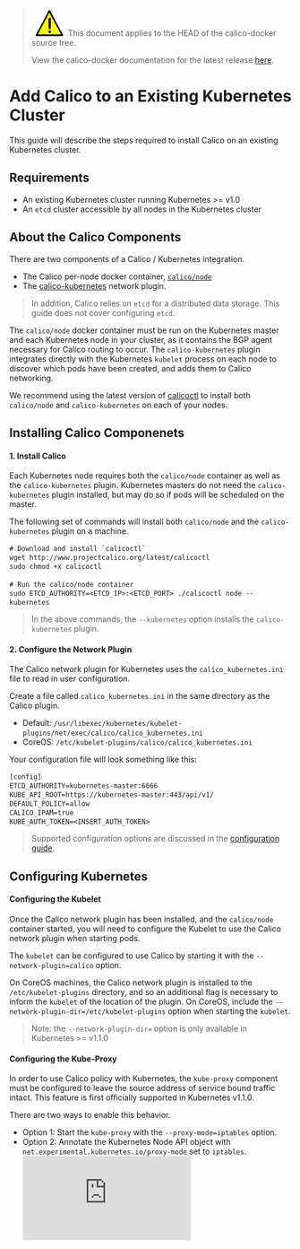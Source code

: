 <!--- master only -->
> ![warning](../images/warning.png) This document applies to the HEAD of the calico-docker source tree.
>
> View the calico-docker documentation for the latest release [here](https://github.com/projectcalico/calico-docker/blob/v0.13.0/README.md).
<!--- else
> You are viewing the calico-docker documentation for release **release**.
<!--- end of master only -->

# Add Calico to an Existing Kubernetes Cluster 

This guide will describe the steps required to install Calico on an existing Kubernetes cluster.

## Requirements
- An existing Kubernetes cluster running Kubernetes >= v1.0
- An `etcd` cluster accessible by all nodes in the Kubernetes cluster

## About the Calico Components

There are two components of a Calico / Kubernetes integration.
- The Calico per-node docker container, [`calico/node`](https://hub.docker.com/r/calico/node/)
- The [calico-kubernetes](https://github.com/projectcalico/calico-kubernetes) network plugin.

> In addition, Calico relies on `etcd` for a distributed data storage.  This guide does not cover configuring `etcd`.

The `calico/node` docker container must be run on the Kubernetes master and each Kubernetes node in your cluster, as it contains the BGP agent necessary for Calico routing to occur.
The `calico-kubernetes` plugin integrates directly with the Kubernetes `kubelet` process on each node to discover which pods have been created, and adds them to Calico networking.

We recommend using the latest version of [calicoctl](https://github.com/projectcalico/calico-docker/releases/latest) to install both `calico/node` and `calico-kubernetes` on each of your nodes.

## Installing Calico Componenets
#### 1. Install Calico
Each Kubernetes node requires both the `calico/node` container as well as the `calico-kubernetes` plugin.  Kubernetes masters do not need the `calico-kubernetes` plugin installed, but may do so if pods will be scheduled on the master.

The following set of commands will install both `calico/node` and the `calico-kubernetes` plugin on a machine.
```
# Download and install `calicoctl`
wget http://www.projectcalico.org/latest/calicoctl 
sudo chmod +x calicoctl

# Run the calico/node container
sudo ETCD_AUTHORITY=<ETCD_IP>:<ETCD_PORT> ./calicoctl node --kubernetes
```
> In the above commands, the `--kubernetes` option installs the `calico-kubernetes` plugin. 

#### 2. Configure the Network Plugin 
The Calico network plugin for Kubernetes uses the `calico_kubernetes.ini` file to read in user configuration.

Create a file called `calico_kubernetes.ini` in the same directory as the Calico plugin.
- Default: `/usr/libexec/kubernetes/kubelet-plugins/net/exec/calico/calico_kubernetes.ini`
- CoreOS: `/etc/kubelet-plugins/calico/calico_kubernetes.ini`

Your configuration file will look something like this:
```
[config]
ETCD_AUTHORITY=kubernetes-master:6666
KUBE_API_ROOT=https://kubernetes-master:443/api/v1/
DEFAULT_POLICY=allow
CALICO_IPAM=true
KUBE_AUTH_TOKEN=<INSERT_AUTH_TOKEN>
```
> Supported configuration options are discussed in the [configuration guide](PluginConfiguration.md).

## Configuring Kubernetes
#### Configuring the Kubelet 
Once the Calico network plugin has been installed, and the `calico/node` container started, you will need to configure the Kubelet to use the Calico network plugin when starting pods. 

The `kubelet` can be configured to use Calico by starting it with the `--network-plugin=calico` option.

On CoreOS machines, the Calico network plugin is installed to the `/etc/kubelet-plugins` directory, and so an additional flag is necessary to inform the `kubelet` of the location of the plugin.  On CoreOS, include the `--network-plugin-dir=/etc/kubelet-plugins` option when starting the `kubelet`.
> Note: the `--network-plugin-dir=` option is only available in Kubernetes >= v1.1.0

#### Configuring the Kube-Proxy
In order to use Calico policy with Kubernetes, the `kube-proxy` component must be configured to leave the source address of service bound traffic intact.  This feature is first officially supported in Kubernetes v1.1.0.

There are two ways to enable this behavior.
- Option 1: Start the `kube-proxy` with the `--proxy-mode=iptables` option.
- Option 2: Annotate the Kubernetes Node API object with `net.experimental.kubernetes.io/proxy-mode` set to `iptables`.
[![Analytics](https://ga-beacon.appspot.com/UA-52125893-3/calico-docker/docs/kubernetes/KubernetesIntegration.md?pixel)](https://github.com/igrigorik/ga-beacon)

